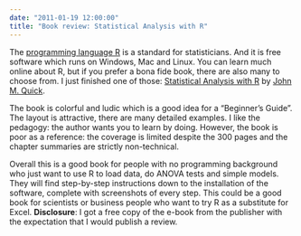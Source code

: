 ```yaml
---
date: "2011-01-19 12:00:00"
title: "Book review: Statistical Analysis with R"
---
```




The [programming language R](https://en.wikipedia.org/wiki/R_(programming_language)) is a standard for statisticians. And it is free software which runs on Windows, Mac and Linux.
You can learn much online about R, but if you prefer a bona fide book, there are also many to choose from. I just finished one of those: [Statistical Analysis with R](https://www.amazon.com/Statistical-Analysis-John-M-Quick/dp/1849512086) by [John M. Quick](https://www.johnmquick.blogspot.com/).

The book is colorful and ludic which is a good idea for a &ldquo;Beginner&rsquo;s Guide&rdquo;. The layout is attractive, there are many detailed examples. I like the pedagogy: the author wants you to learn by doing. However, the book is poor as a reference: the coverage is limited despite the 300 pages and the chapter summaries are strictly non-technical.

Overall this is a good book for people with no programming background who just want to use R to load data, do ANOVA tests and simple models. They will find step-by-step instructions down to the installation of the software, complete with screenshots of every step. This could be a good book for scientists or business people who want to try R as a substitute for Excel.
__Disclosure__: I got a free copy of the e-book from the publisher with the expectation that I would publish a review.

